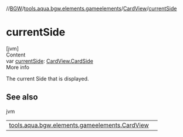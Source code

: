 //[BGW](../../../index.md)/[tools.aqua.bgw.elements.gameelements](../index.md)/[CardView](index.md)/[currentSide](current-side.md)



# currentSide  
[jvm]  
Content  
var [currentSide](current-side.md): [CardView.CardSide](-card-side/index.md)  
More info  


The current Side that is displayed.



## See also  
  
jvm  
  
| | |
|---|---|
| <a name="tools.aqua.bgw.elements.gameelements/CardView/currentSide/#/PointingToDeclaration/"></a>[tools.aqua.bgw.elements.gameelements.CardView](show-back.md)| <a name="tools.aqua.bgw.elements.gameelements/CardView/currentSide/#/PointingToDeclaration/"></a>|
  
  



